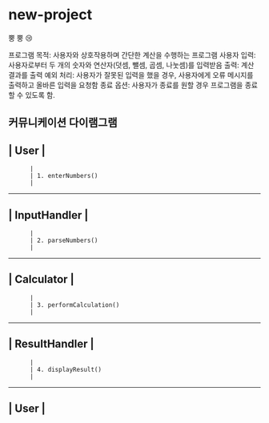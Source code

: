 # new-project

뿡 뿡 😢

프로그램 목적: 사용자와 상호작용하며 간단한 계산을 수행하는 프로그램
사용자 입력: 사용자로부터 두 개의 숫자와 연산자(덧셈, 뺄셈, 곱셈, 나눗셈)를 입력받음
출력: 계산 결과를 출력
예외 처리: 사용자가 잘못된 입력을 했을 경우, 사용자에게 오류 메시지를 출력하고 올바른 입력을 요청함
종료 옵션: 사용자가 종료를 원할 경우 프로그램을 종료할 수 있도록 함.


커뮤니케이션 다이램그램
------------------------------------
|            User                  |
------------------------------------
          |
          | 1. enterNumbers()
          |
------------------------------------
|       InputHandler               |
------------------------------------
          |
          | 2. parseNumbers()
          |
------------------------------------
|       Calculator                 |
------------------------------------
          |
          | 3. performCalculation()
          |
------------------------------------
|       ResultHandler              |
------------------------------------
          |
          | 4. displayResult()
          |
------------------------------------
|            User                  |
------------------------------------

